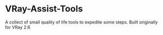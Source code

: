 # VRay-Assist-Tools
A collect of small quality of life tools to expedite some steps. Built originally for VRay 2.6
